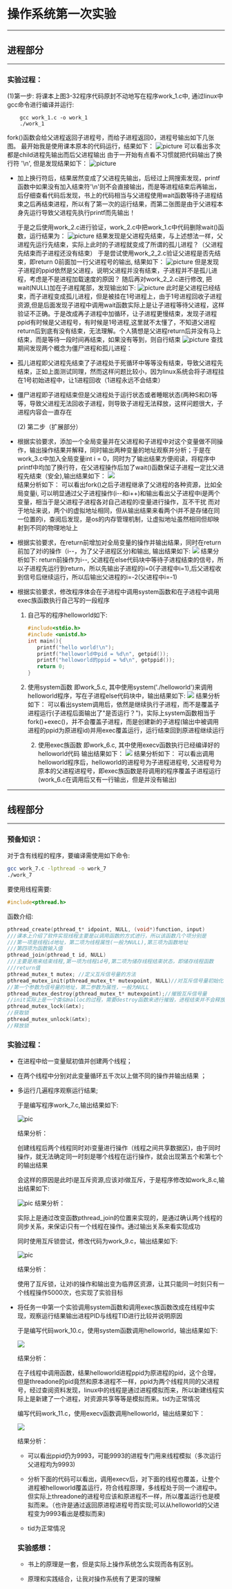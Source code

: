 # 操作系统第一次实验

----------------

## 进程部分

------------

### 实验过程：

(1)第一步:
将课本上图3-32程序代码原封不动地写在程序work_1.c中, 通过linux中gcc命令进行编译并运行:  

```
    gcc work_1.c -o work_1
    ./work_1
```

fork()函数会给父进程返回子进程号，而给子进程返回0，进程号输出如下几张图。
最开始我是使用课本原本的代码运行，结果如下：
![picture](photos\work_1_1.png)
可以看出多次都是child进程先输出而后父进程输出
由于一开始有点看不习惯就把代码输出了换行符 '\n', 但是发现结果如下：
![picture](photos\work_1_2.png)

* 加上换行符后，结果居然变成了父进程先输出，后经过上网搜索发现，printf函数中如果没有加入结束符'\n'则不会直接输出，而是等进程结束后再输出，后仔细查看代码后发现，书上的代码相当与父进程使用wait函数等待子进程结束之后再结束进程，所以有了第一次的运行结果，而第二张图是由于父进程本身先运行导致父进程先执行printf而先输出！   
  
  于是之后使用work_2.c进行验证，work_2.c中把work_1.c中代码删除wait()函数，运行结果为：
  ![picture](photos\work_2_1.png)
  结果发现是父进程先结束，与上述想法一样，父进程先运行先结束，实际上此时的子进程就变成了所谓的孤儿进程？（父进程先结束而子进程还没有结束）
  于是尝试使用work_2_2.c验证父进程是否先结束，即return 0前面加一行父进程号的输出, 结果如下：
  ![picture](photos\work_2_2.png)
  但是发现子进程的ppid依然是父进程，说明父进程并没有结束，子进程并不是孤儿进程，考虑是不是进程加载速度的原因？
  随后再对work_2_2.c进行修改, 把wait(NULL)加在子进程尾部，发现输出如下:
  ![picture](photos/work_2_3.png)
  此时是父进程已经结束，而子进程变成孤儿进程，但是被挂在1号进程上，由于1号进程回收子进程资源,但是后面发现子进程中调用wait函数实际上是让子进程等待父进程，这样验证不正确。于是改成再子进程中加循环，让子进程更慢结束，发现子进程ppid有时候是父进程号，有时候是1号进程,这里就不太懂了，不知道父进程return后到底有没有结束，无法理解。个人猜想是父进程return后并没有马上结束，而是等待一段时间再结束，如果没有等到，则自行结束
  ![picture](photos/work_2_4.png)
  查找期间发现两个概念为僵尸进程和孤儿进程：

* 孤儿进程即父进程先结束了子进程处于死循环中等等没有结束，导致父进程先结束，正如上面测试同理，然而这样问题比较小，因为linux系统会将子进程挂在1号初始进程中，让1进程回收（1进程永远不会结束）

* 僵尸进程即子进程结束但是父进程处于运行状态或者睡眠状态(两种S和D)等等，导致父进程无法回收子进程，则导致子进程无法释放，这样问题很大，子进程内容会一直存在
  
  (2) 第二步（扩展部分）

* 根据实验要求，添加一个全局变量并在父进程和子进程中对这个变量做不同操作，输出操作结果并解释，同时输出两种变量的地址观察并分析；于是在work_3.c中加入全局变量int i = 0，同时为了输出结果方便阅读，将程序中printf中均加了换行符，在父进程操作后加了wait()函数保证子进程一定比父进程先结束（安全),输出结果如下：
  ![](photos\work_3.png)  
  结果分析如下：
  可以看出fork()之后子进程继承了父进程的各种资源，比如全局变量i, 可以明显通过父子进程操作(i--和i++)和输出看出父子进程中i是两个变量，相当于是父进程子进程各对自己进程的i变量进行操作，互不干扰
  而对于地址来说，两个i的虚拟地址相同，但从输出结果来看两个i并不是存储在同一位置的i，查阅后发现，是os的内存管理机制，让虚拟地址虽然相同但却映射到不同的物理地址上

* 根据实验要求，在return前增加对全局变量的操作并输出结果，同时在return前加了对i的操作（i--，为了父子进程区分)和输出, 输出结果如下:
  ![](photos\work_4_1.png)
  结果分析如下:
  return前操作为i--, 父进程在else代码块中等待子进程结束的信号，所以子进程先运行到return，所以先输出子进程的i=0(子进程中i=1),后父进程收到信号后继续运行，所以后输出父进程的i=-2(父进程中i=-1)

* 根据实验要求，修改程序体会在子进程中调用system函数和在子进程中调用exec族函数执行自己写的一段程序
  
  1. 自己写的程序helloworld如下:
     
     ```c
     #include<stdio.h>
     #include <unistd.h>
     int main(){
        printf("hello world!\n");
        printf("helloworld中pid = %d\n", getpid());
        printf("helloworld的ppid = %d\n", getppid());
        return 0;
     }
     ```
  
  2. 使用system函数
     即work_5.c, 其中使用system('./helloworld')来调用helloworld程序，写在子进程else代码块中，输出结果如下:
     ![](photos\work_5.png)
     结果分析如下：
     可以看出system调用后，依然是继续执行子进程，而不是覆盖子进程运行(子进程后面输出了"是否运行？")，实际上system函数相当于fork()+exec()，并不会覆盖子进程，而是创建新的子进程(输出中被调用进程的ppid为原进程id)并用exec覆盖运行，运行结束回到原进程继续运行
     
     2. 使用exec族函数
        即work_6.c, 其中使用execv函数执行已经编译好的helloworld代码
        输出结果如下：
        ![](photos\work_6.png)
        结果分析如下：
        可以看出调用helloworld程序后，helloworld的进程号为子进程进程号, 父进程号为原本的父进程进程号，即exec族函数是将调用的程序覆盖子进程运行(work_6.c在调用后又有一行输出，但是并没有输出)

-----------

## 线程部分

---------------------------------

### 预备知识：

对于含有线程的程序，要编译需使用如下命令:

```bash
gcc work_7.c -lpthread -o work_7
./work_7
```

要使用线程需要:

```c
#include<pthread.h>
```

函数介绍:

```c
pthread_create(pthread_t* idpoint, NULL, (void*)function, input)
///课本上介绍了软件实现线程主要是以调用函数的方式进行，所以该函数几个项分别是
///第一项是线程id地址，第二项为线程属性(一般为NULL),第三项为函数地址
///第四项为函数输入值
pthread_join(pthread_t id, NULL)
///主要是用来结束线程,第一项为线程id号,第二项为储存线程结束状态，即储存线程函数
///return值
pthread_mutex_t mutex; //定义互斥信号量的方法
pthread_mutex_init(pthread_mutex_t* mutexpoint, NULL)//对互斥信号量初始化
//第一个参数为信号量的地址，第二参数为属性，一般为NULL
pthread_mutex_destroy(pthread_mutex_t* mutexpoint);//摧毁互斥信号量
//init实际上是一个类似malloc的过程，需要destroy函数来进行摧毁，进程结束并不会释放
pthread_mutex_lock(&mtx);
//获取锁
pthread_mutex_unlock(&mtx);
//释放锁
```

### 实验过程：

* 在进程中给一变量赋初值并创建两个线程；

* 在两个线程中分别对此变量循环五千次以上做不同的操作并输出结果 ；

* 多运行几遍程序观察运行结果;
  
  于是编写程序work_7.c,输出结果如下:
  
  ![pic](photos/work_7.png)
  
  结果分析：
  
  创建线程后两个线程同时对i变量进行操作（线程之间共享数据区)，由于同时操作，就无法确定同一时刻是哪个线程在运行操作，就会出现第五个和第七个的输出结果
  
  会这样的原因是此时i是互斥资源,应该对i做互斥，于是程序修改如work_8.c,输出结果如下:
  
  ![pic](photos/work_8.png)
  结果分析：
  
  实际上是通过改变函数pthread_join的位置来实现的，是通过确认两个线程的同步关系，来保证i只有一个线程在操作。通过输出关系来看实现成功
  
  同时使用互斥锁尝试，修改代码为work_9.c，输出结果如下:
  
  ![pic](photos/work_9.png)
  
  结果分析：
  
  使用了互斥锁，让对i的操作和输出变为临界区资源，让其只能同一时刻只有一个线程操作5000次，也实现了实验目标

* 将任务一中第一个实验调用system函数和调用exec族函数改成在线程中实现，观察运行结果输出进程PID与线程TID进行比较并说明原因
  
  于是编写代码work_10.c，使用system函数调用helloworld，输出结果如下:
  
  ![](photos/work_10.png)
  
  结果分析：
  
  在子线程中调用函数，结果helloworld进程ppid为原进程的pid，这个合理，但是threadone的pid竟然和原本进程不一样，ppid为两个线程共同的父进程号，经过查阅资料发现，linux中的线程是通过进程模拟而来，所以新建线程实际上是新建了一个进程，对资源共享等等是模拟而来。tid为正常情况
  
  编写代码work_11.c，使用execv函数调用helloworld，输出结果如下：
  
  ![](photos/work_11.png)
  
  结果分析：
  
  * 可以看出ppid仍为9993，可能9993的进程专门用来线程模拟（多次运行父进程均为9993)
  
  * 分析下面的代码可以看出，调用execv后，对下面的线程也覆盖，让整个进程被helloworld覆盖运行，符合线程原理，多线程处于同一个进程中。但实际上threadone的进程号应该和原进程不一样，所以覆盖运行也是模拟而来。（也许是通过返回原进程进程号而实现;可以从helloworld的父进程变为9993看出是模拟而来)
  
  * tid为正常情况
  
  ### 实验感想：
  
  * 书上的原理是一套，但是实际上操作系统怎么实现而各有区别。
  
  * 原理和实践结合，让我对操作系统有了更深的理解